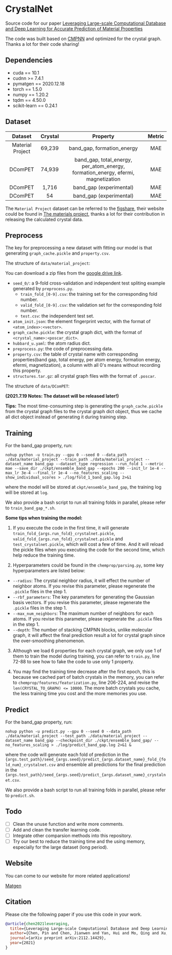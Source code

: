 # CrystalNet

Source code for our paper [Leveraging Large-scale Computational Database and Deep Learning for Accurate Prediction of Material Properties](#)

The code was built based on [CMPNN](https://github.com/SY575/CMPNN) and optimized for the crystal graph. Thanks a lot for their code sharing!

## Dependencies
+ cuda == 10.1
+ cudnn >= 7.4.1
+ pymatgen == 2020.12.18
+ torch == 1.5.0
+ numpy == 1.20.2
+ tqdm == 4.50.0
+ scikit-learn == 0.24.1

## Dataset

| Dataset | Crystal | Property | Metric |
| :---: | :---: | :---: | :---: |
| Material Project | 69,239 | band_gap, formation_energy | MAE |
| DComPET | 74,939 | band_gap, total_energy, per_atom_energy, formation_energy, efermi, magnetization | MAE
| DComPET | 1,716 | band_gap (experimental) | MAE |
| DComPET | 54 | band_gap (experimental) | MAE |

The `Material Project` dataset can be referred to the [figshare](https://figshare.com/articles/dataset/Graphs_of_materials_project/7451351), their website could be found in [The materials project](https://www.materialsproject.org/), thanks a lot for their contribution in releasing the calculated crystal data.

## Preprocess
The key for preprocessing a new dataset with fitting our model is that generating `graph_cache.pickle` and `property.csv`.

The structure of `data/material_project`:

You can download a zip files from the [google drive link](https://drive.google.com/drive/folders/1QlNO4Vs0Y28Zfnetzr9MJtakYJ_hwUn7?usp=sharing).

- `seed_0/`: a 9-fold cross-validation and independent test spliting example generated by `preprocess.py`.
    - `train_fold_[0-9].csv`: the training set for the corresponding fold number.
    - `valid_fold_[0-9].csv`: the validation set for the corresponding fold number.
    - `test.csv`: the independent test set.
- `atom_init.json`: the element fingerprint vector, with the format of `<atom_index>:<vector>`.
- `graph_cache.pickle`: the crystal graph dict, with the format of `<crystal_name>:<poscar_dict>`.
- `hubbard_u.yaml`: the atom radius dict.
- `preprocess.py`: the code of preprocessing data.
- `property.csv`: the table of crystal name with corresponding properties(band gap, total energy, per atom energy, formation energy, efermi, magnetization), a column with all 0's means without recording this property.
- `structures.tar.gz`: all crystal graph files with the format of `.poscar`.

The structure of `data/DComPET`:

**(2021.7.19 Notes: The dataset will be released later!)**

**Tips:** The most time-consuming step is generating the `graph_cache.pickle` from the crystal graph files to the crystal graph dict object, thus we cache all dict object instead of generating it during training step.

## Training

For the band_gap property, run:

`nohup python -u train.py --gpu 0 --seed 0 --data_path ./data/material_project --train_path ./data/material_project --dataset_name band_gap --dataset_type regression --run_fold 1 --metric mae --save_dir ./ckpt/ensemble_band_gap --epochs 200 --init_lr 1e-4 --max_lr 3e-4 --final_lr 1e-4 --no_features_scaling --show_individual_scores > ./log/fold_1_band_gap.log 2>&1`

where the model will be stored at `ckpt/ensemble_band_gap`, the training log will be stored at `log`.

We also provide a bash script to run all training folds in parallel, please refer to `train_band_gap_*.sh`.

**Some tips when training the model:**
1. If you execute the code in the first time, it will generate `train_fold_{args.run_fold}_crystalnet.pickle`, `valid_fold_{args.run_fold}_crystalnet.pickle` and `test_crystalnet.pickle`, which will cost a few of time. And it will reload the pickle files when you executing the code for the second time, which help reduce the training time.

2. Hyperparameters could be found in the `chemprop/parsing.py`, some key hyperparameters are listed below:
- `--radius`: The crystal neighbor radius, it will effect the number of neighbor atoms. If you revise this parameter, please regenerate the `.pickle` files in the step 1.
- `--rbf_parameters`: The key parameters for generating the Gaussian basis vectors. If you revise this parameter, please regenerate the `.pickle` files in the step 1.
- `--max_num_neighbors`: The maximum number of neighbors for each atoms. If you revise this parameter, please regenerate the `.pickle` files in the step 1.
- `--depth`: The number of stacking CMPNN blocks, unlike molecular graph, it will affect the final prediction result a lot for crystal graph since the over-smoothing phenomenon.

3. Although we load 6 properties for each crystal graph, we only use 1 of them to train the model during training, you can refer to `train.py`, line 72-88 to see how to fake the code to use only 1 property.

4. You may find the training time decrease after the first epoch, this is because we cached part of batch crystals in the memory, you can refer to `chemprop/features/featurization.py`, line 206-224, and revise the `len(CRYSTAL_TO_GRAPH) <= 10000`. The more batch crystals you cache, the less training time you cost and the more memories you use.

## Predict

For the band_gap property, run:

`nohup python -u predict.py --gpu 0 --seed 0 --data_path ./data/material_project --test_path ./data/material_project --dataset_name band_gap --checkpoint_dir ./ckpt/ensemble_band_gap/ --no_features_scaling > ./log/predict_band_gap.log 2>&1 &`

where the code will generate each fold of prediction in the `{args.test_path}/seed_{args.seed}/predict_{args.dataset_name}_fold_{fold_num}_crystalnet.csv` and ensemble all predictions for the final prediction in the `{args.test_path}/seed_{args.seed}/predict_{args.dataset_name}_crystalnet.csv`.

We also provide a bash script to run all training folds in parallel, please refer to `predict.sh`.

## Todo

- [ ] Clean the unuse function and write more comments.
- [ ] Add and clean the transfer learning code.
- [ ] Integrate other comparsion methods into this repository.
- [ ] Try our best to reduce the training time and the using memory, especially for the large dataset (long period).

## Website
You can come to our website for more related applications! 

[Matgen](https://matgen.nscc-gz.cn/)

## Citation

Please cite the following paper if you use this code in your work.
```bibtex
@article{chen2021leveraging,
  title={Leveraging Large-scale Computational Database and Deep Learning for Accurate Prediction of Material Properties},
  author={Chen, Pin and Chen, Jianwen and Yan, Hui and Mo, Qing and Xu, Zexin and Liu, Jinyu and Zhang, Wenqing and Yang, Yuedong and Lu, Yutong},
  journal={arXiv preprint arXiv:2112.14429},
  year={2021}
}
```
